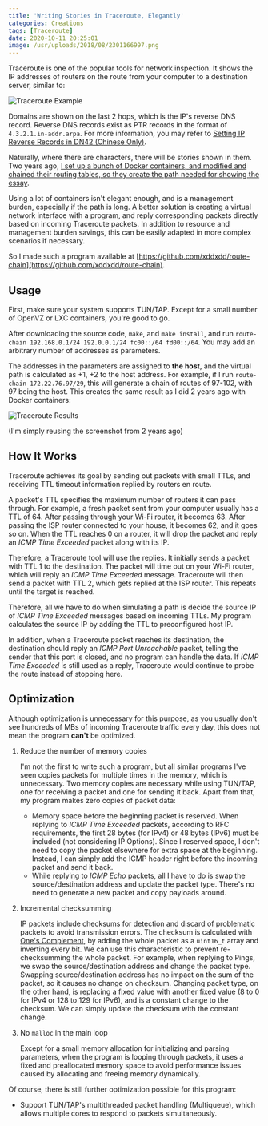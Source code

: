 ```yaml
---
title: 'Writing Stories in Traceroute, Elegantly'
categories: Creations
tags: [Traceroute]
date: 2020-10-11 20:25:01
image: /usr/uploads/2018/08/2301166997.png
---
```


Traceroute is one of the popular tools for network inspection. It shows the IP addresses of routers on the route from your computer to a destination server, similar to:

![Traceroute Example](../../../../../usr/uploads/2018/08/2301166997.png)

Domains are shown on the last 2 hops, which is the IP's reverse DNS record. Reverse DNS records exist as PTR records in the format of `4.3.2.1.in-addr.arpa`. For more information, you may refer to [Setting IP Reverse Records in DN42 (Chinese Only)](/article/modify-website/dn42-ip-reverse-record.lantian).

Naturally, where there are characters, there will be stories shown in them. Two years ago, [I set up a bunch of Docker containers, and modified and chained their routing tables, so they create the path needed for showing the essay](/en/article/modify-computer/worship-in-traceroute.lantian).

Using a lot of containers isn't elegant enough, and is a management burden, especially if the path is long. A better solution is creating a virtual network interface with a program, and reply corresponding packets directly based on incoming Traceroute packets. In addition to resource and management burden savings, this can be easily adapted in more complex scenarios if necessary.

So I made such a program available at [https://github.com/xddxdd/route-chain](https://github.com/xddxdd/route-chain).

Usage
-----

First, make sure your system supports TUN/TAP. Except for a small number of OpenVZ or LXC containers, you're good to go.

After downloading the source code, `make`, and `make install`, and run `route-chain 192.168.0.1/24 192.0.0.1/24 fc00::/64 fd00::/64`. You may add an arbitrary number of addresses as parameters.

The addresses in the parameters are assigned to **the host**, and the virtual path is calculated as +1, +2 to the host address. For example, if I run `route-chain 172.22.76.97/29`, this will generate a chain of routes of 97-102, with 97 being the host. This creates the same result as I did 2 years ago with Docker containers:

![Traceroute Results](../../../../../usr/uploads/2018/08/1311499371.png)

(I'm simply reusing the screenshot from 2 years ago)

How It Works
------------

Traceroute achieves its goal by sending out packets with small TTLs, and receiving TTL timeout information replied by routers en route.

A packet's TTL specifies the maximum number of routers it can pass through. For example, a fresh packet sent from your computer usually has a TTL of 64. After passing through your Wi-Fi router, it becomes 63. After passing the ISP router connected to your house, it becomes 62, and it goes so on. When the TTL reaches 0 on a router, it will drop the packet and reply an _ICMP Time Exceeded_ packet along with its IP.

Therefore, a Traceroute tool will use the replies. It initially sends a packet with TTL 1 to the destination. The packet will time out on your Wi-Fi router, which will reply an _ICMP Time Exceeded_ message. Traceroute will then send a packet with TTL 2, which gets replied at the ISP router. This repeats until the target is reached.

Therefore, all we have to do when simulating a path is decide the source IP of _ICMP Time Exceeded_ messages based on incoming TTLs. My program calculates the source IP by adding the TTL to preconfigured host IP.

In addition, when a Traceroute packet reaches its destination, the destination should reply an _ICMP Port Unreachable_ packet, telling the sender that this port is closed, and no program can handle the data. If _ICMP Time Exceeded_ is still used as a reply, Traceroute would continue to probe the route instead of stopping here.

Optimization
------------

Although optimization is unnecessary for this purpose, as you usually don't see hundreds of MBs of incoming Traceroute traffic every day, this does not mean the program **can't** be optimized.

1. Reduce the number of memory copies

   I'm not the first to write such a program, but all similar programs I've seen copies packets for multiple times in the memory, which is unnecessary. Two memory copies are necessary while using TUN/TAP, one for receiving a packet and one for sending it back. Apart from that, my program makes zero copies of packet data:

   - Memory space before the beginning packet is reserved. When replying to _ICMP Time Exceeded_ packets, according to RFC requirements, the first 28 bytes (for IPv4) or 48 bytes (IPv6) must be included (not considering IP Options). Since I reserved space, I don't need to copy the packet elsewhere for extra space at the beginning. Instead, I can simply add the ICMP header right before the incoming packet and send it back.
   - While replying to _ICMP Echo_ packets, all I have to do is swap the source/destination address and update the packet type. There's no need to generate a new packet and copy payloads around.

2. Incremental checksumming

   IP packets include checksums for detection and discard of problematic packets to avoid transmission errors. The checksum is calculated with [One's Complement](https://en.wikipedia.org/wiki/Ones%27_complement), by adding the whole packet as a `uint16_t` array and inverting every bit. We can use this characteristic to prevent re-checksumming the whole packet. For example, when replying to Pings, we swap the source/destination address and change the packet type. Swapping source/destination address has no impact on the sum of the packet, so it causes no change on checksum. Changing packet type, on the other hand, is replacing a fixed value with another fixed value (8 to 0 for IPv4 or 128 to 129 for IPv6), and is a constant change to the checksum. We can simply update the checksum with the constant change.

3. No `malloc` in the main loop

   Except for a small memory allocation for initializing and parsing parameters, when the program is looping through packets, it uses a fixed and preallocated memory space to avoid performance issues caused by allocating and freeing memory dynamically.

Of course, there is still further optimization possible for this program:

- Support TUN/TAP's multithreaded packet handling (Multiqueue), which allows multiple cores to respond to packets simultaneously.
